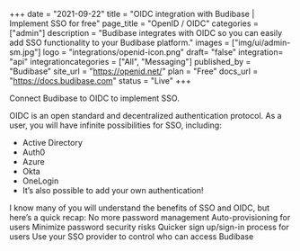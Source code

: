 +++
date = "2021-09-22"
title = "OIDC integration with Budibase | Implement SSO for free"
page_title = "OpenID / OIDC"
categories = ["admin"]
description = "Budibase integrates with OIDC so you can easily add SSO functionality to your Budibase platform."
images = ["img/ui/admin-sm.jpg"]
logo = "integrations/openid-icon.png"
draft= "false"
integration= "api"
integrationcategories = ["All", "Messaging"]
published_by = "Budibase"
site_url = "https://openid.net/"
plan = "Free"
docs_url = "https://docs.budibase.com"
status = "Live"
+++

Connect Budibase to OIDC to implement SSO.

OIDC is an open standard and decentralized authentication protocol. As a user, you will have infinite possibilities for SSO, including:

- Active Directory
- Auth0
- Azure
- Okta
- OneLogin
- It’s also possible to add your own authentication!

I know many of you will understand the benefits of SSO and OIDC, but here’s a quick recap:
No more password management
Auto-provisioning for users
Minimize password security risks
Quicker sign up/sign-in process for users
Use your SSO provider to control who can access Budibase

